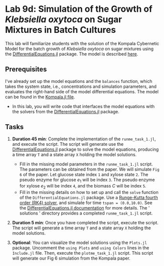 # Lab 9d: Simulation of the Growth of _Klebsiella oxytoca_ on Sugar Mixtures in Batch Cultures
This lab will familiarize students with the solution of the Kompala Cybernetic Model for the batch growth of _Klebsiella oxytoca_ on sugar mixtures using the [DifferentialEquations.jl](https://diffeq.sciml.ai/stable/) package. The model is described [here](paper/Kompala-BiotechBioengineering-1986.pdf).

## Prerequisites
I've already set up the model equations and the `balances` function, which takes the system state, i.e., concentrations and simulation parameters, and evaluates the right-hand side of the model differential equations. The model can be found in the [Kompala.jl file](src/Kompala.jl). 
* In this lab, you will write code that interfaces the model equations with the solvers from the [DifferentialEquations.jl](https://diffeq.sciml.ai/stable/) package.

## Tasks
1. __Duration 45 min__: Complete the implementation of the `runme_task_1.jl`, and execute the script. The script will generate use the [DifferentialEquations.jl](https://diffeq.sciml.ai/stable/) package to solve the model equations, producing a time array `T` and a state array `X` holding the model solutions. 

   * Fill in the missing model parameters in the `runme_task_1.jl` script. The parameters can be obtained from the paper. We will simulate `Fig 6` of the paper. Let glucose state index `1` and xylose state `2`. The pseudo enzyme for glucose $e_{1}$ will be index `3`. The pseudo enzyme for xylose $e_{2}$ will be index `4`, and the biomass $C$ will be index `5`.
   * Fill in the missing details on how to set up and call the `solve` function of the `DifferentialEquations.jl` package. Use a [Runge-Kutta fourth order (RK4) solver](https://en.wikipedia.org/wiki/Runge–Kutta_methods), and simulate for time `tspan = (0.0,10.0)`. See the [DifferentialEquations.jl documentation](https://diffeq.sciml.ai/stable/) for more details. The ' solutions ' directory provides a completed `runme_task_1.jl` script.

3. __Duration 5 min__: Once you have completed the script, execute the script. The script will generate a time array `T` and a state array `X` holding the model solutions. 

4. __Optional__: You can visualize the model solutions using the `Plots.jl` package. Uncomment the `using Plots` and `using Colors` lines in the `Include.jl` file. Then, execute the `plotme_task_1.jl` script. This script will generate our Fig 6 simulation from the Kompala paper.
